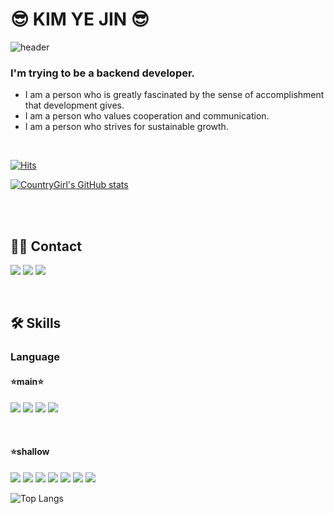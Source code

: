 # 😎 KIM YE JIN 😎

![header](https://capsule-render.vercel.app/api?type=waving&color=timeGradient&text=😎%20Welcome%20to%20Yejin's%20GitHub%20%20&animation=twinkling&fontSize=35&fontAlignY=40&fontAlign=70&height=220)
### I'm trying to be a backend developer.

- I am a person who is greatly fascinated by the sense of accomplishment that development gives.
- I am a person who values cooperation and communication. 
- I am a person who strives for sustainable growth.

<br>

[![Hits](https://hits.seeyoufarm.com/api/count/incr/badge.svg?url=https%3A%2F%2Fgithub.com%2Fdpwls8364&count_bg=%23181F59&title_bg=%23555555&icon=&icon_color=%23E7E7E7&title=hello✋🏻&edge_flat=false)](https://hits.seeyoufarm.com)

[![CountryGirl's GitHub stats](https://github-readme-stats.vercel.app/api?username=dpwls8364&show_icons=true&theme=gotham)](https://github.com/anuraghazra/github-readme-stats)

<br><br>

## 🤙🏻 Contact
[<img src="https://img.shields.io/badge/Velog-20C997?style=flat-square&logo=velog&logoColor=white"/>](https://velog.io/@dpwls8364)
[<img src="https://img.shields.io/badge/Naver%20Mail-03C75A?style=flat-square&logo=naver&logoColor=white"/>](mailto:dpwls8364@naver.com)
[<img src="https://img.shields.io/badge/Gmail-EA4335?style=flat-square&logo=gmail&logoColor=white"/>](mailto:dpwls8364@gmail.com)

<br>

## 🛠️ Skills

### Language
#### ⭐️main⭐️
<img src="https://img.shields.io/badge/Spring boot-6DB33F?style=flat-square&logo=springboot&logoColor=white"/>    <img src="https://img.shields.io/badge/Java-007396?style=flat-square&logo=OpenJDK&logoColor=white"/>    <img src="https://img.shields.io/badge/MySQL-4479A1?style=flat-square&logo=mysql&logoColor=white"/>  <img src="https://img.shields.io/badge/MariaDB-003545?style=flat-square&logo=mysql&logoColor=white"/>

<br>

#### ⭐️shallow
<img src="https://img.shields.io/badge/C-A8B9CC?style=flat-square&logo=c&logoColor=white"/>   <img src="https://img.shields.io/badge/Python-3776AB?style=flat-square&logo=Python&logoColor=white"/>  <img src="https://img.shields.io/badge/GitHub Actions-2088FF?style=flat-square&logo=github actions&logoColor=white"/> 
<img src="https://img.shields.io/badge/Amazon EC2-FF9900?style=flat-square&logo=amazonec2&logoColor=white"/>  <img src="https://img.shields.io/badge/Amazon CodeDeploy-232F3F?style=flat-square&logo=amazonaws&logoColor=white"/>  <img src="https://img.shields.io/badge/Amazon S3-569A31?style=flat-square&logo=amazons3&logoColor=white"/>  <img src="https://img.shields.io/badge/Amazon RDS-527FFF?style=flat-square&logo=AmazonRDS&logoColor=white"/>

![Top Langs](https://github-readme-stats.vercel.app/api/top-langs/?username=dpwls8364&layout=compact)
